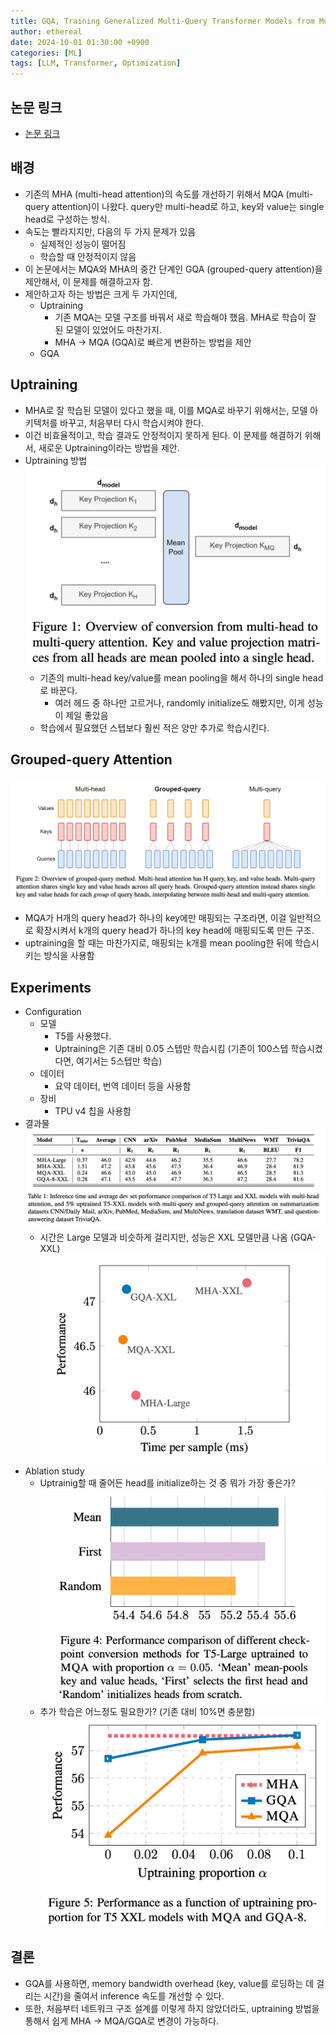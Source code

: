 ```yaml
---
title: GQA, Training Generalized Multi-Query Transformer Models from Multi-Head Checkpoints
author: ethereal
date: 2024-10-01 01:30:00 +0900
categories: [ML]
tags: [LLM, Transformer, Optimization]
---
```


## 논문 링크
- [논문 링크](https://arxiv.org/abs/2305.13245)


## 배경
- 기존의 MHA (multi-head attention)의 속도를 개선하기 위해서 MQA (multi-query attention)이 나왔다. query만 multi-head로 하고, key와 value는 single head로 구성하는 방식.
- 속도는 빨라지지만, 다음의 두 가지 문제가 있음
    - 실제적인 성능이 떨어짐
    - 학습할 때 안정적이지 않음
- 이 논문에서는 MQA와  MHA의 중간 단계인 GQA (grouped-query attention)을 제안해서, 이 문제를 해결하고자 함.
- 제안하고자 하는 방법은 크게 두 가지인데,
    - Uptraining
        - 기존 MQA는 모델 구조를 바꿔서 새로 학습해야 했음. MHA로 학습이 잘 된 모델이 있었어도 마찬가지.
        - MHA → MQA (GQA)로 빠르게 변환하는 방법을 제안
    - GQA


## Uptraining
- MHA로 잘 학습된 모델이 있다고 했을 때, 이를 MQA로 바꾸기 위해서는, 모델 아키텍처를 바꾸고, 처음부터 다시 학습시켜야 한다.
- 이건 비효율적이고, 학습 결과도 안정적이지 못하게 된다. 이 문제를 해결하기 위해서, 새로운 Uptraining이라는 방법을 제안.
- Uptraining 방법
    ![image](/assets/img_post/gqa1.png)
    - 기존의 multi-head key/value를 mean pooling을 해서 하나의 single head로 바꾼다.
        - 여러 헤드 중 하나만 고르거나, randomly initialize도 해봤지만, 이게 성능이 제일 좋았음
    - 학습에서 필요했던 스텝보다 훨씬 적은 양만 추가로 학습시킨다.


## Grouped-query Attention
![image](/assets/img_post/gqa2.png)
- MQA가 H개의 query head가 하나의 key에만 매핑되는 구조라면, 이걸 일반적으로 확장시켜서 k개의 query head가 하나의 key head에 매핑되도록 만든 구조.
- uptraining을 할 때는 마찬가지로, 매핑되는 k개를 mean pooling한 뒤에 학습시키는 방식을 사용함


## Experiments
- Configuration
    - 모델
        - T5를 사용했다.
        - Uptraining은 기존 대비 0.05 스텝만 학습시킴 (기존이 100스텝 학습시켰다면, 여기서는 5스텝만 학습)
    - 데이터
        - 요약 데이터, 번역 데이터 등을 사용함
    - 장비
        - TPU v4 칩을 사용함
- 결과물
    ![image](/assets/img_post/gqa3.png)    
    - 시간은 Large 모델과 비슷하게 걸리지만, 성능은 XXL 모델만큼 나옴 (GQA-XXL)
        ![image](/assets/img_post/gqa4.png)
- Ablation study
    - Uptrainig할 때 줄어든 head를 initialize하는 것 중 뭐가 가장 좋은가?
        ![image](/assets/img_post/gqa5.png)
    - 추가 학습은 어느정도 필요한가? (기존 대비 10%면 충분함)
        ![image](/assets/img_post/gqa6.png)


## 결론
- GQA를 사용하면, memory bandwidth overhead (key, value를 로딩하는 데 걸리는 시간)을 줄여서 inference 속도를 개선할 수 있다.
- 또한, 처음부터 네트워크 구조 설계를 이렇게 하지 않았더라도, uptraining 방법을 통해서 쉽게 MHA → MQA/GQA로 변경이 가능하다.